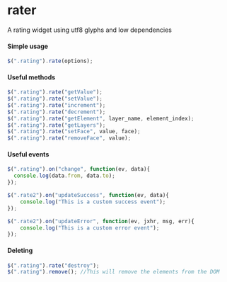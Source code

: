 # rater
A rating widget using utf8 glyphs and low dependencies

#### Simple usage

```javascript
$(".rating").rate(options);
```

#### Useful methods

```javascript
$(".rating").rate("getValue");
$(".rating").rate("setValue");
$(".rating").rate("increment");
$(".rating").rate("decrement");
$(".rating").rate("getElement", layer_name, element_index);
$(".rating").rate("getLayers");
$(".rating").rate("setFace", value, face);
$(".rating").rate("removeFace", value);
```

#### Useful events
```javascript
$(".rating").on("change", function(ev, data){
  console.log(data.from, data.to);
});

$(".rate2").on("updateSuccess", function(ev, data){
    console.log("This is a custom success event");
});

$(".rate2").on("updateError", function(ev, jxhr, msg, err){
    console.log("This is a custom error event");
});
```

#### Deleting

```javascript
$(".rating").rate("destroy");
$(".rating").remove(); //This will remove the elements from the DOM
```
